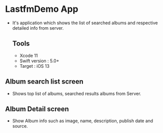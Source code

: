 # LastfmDemo App

- It's application which shows the list of searched albums and respective detailed info from server.

  ## Tools
  - Xcode 11
  - Swift version : 5.0+
  - Target : iOS 13

 ## Album search list screen 
   - Shows top list of albums, searched results albums from Server.
   
 ## Album Detail screen 
 - Show Album info such as image, name, description, publish date and source. 
